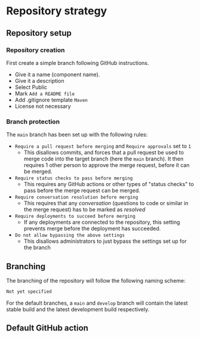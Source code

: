 # Repository strategy

## Repository setup

### Repository creation

First create a simple branch following GitHub instructions.

- Give it a name (component name).
- Give it a description
- Select Public
- Mark `Add a README file`
- Add .gitignore template `Maven`
- License not necessary

### Branch protection

The `main` branch has been set up with the following rules:

- `Require a pull request before merging` and `Require approvals` set to `1`
  - This disallows commits, and forces that a pull request be used to merge code into the target branch (here the `main` branch). It then requires 1 other person to approve the merge request, before it can be merged.
- `Require status checks to pass before merging`
  - This requires any GitHub actions or other types of "status checks" to pass before the merge request can be merged.
- `Require conversation resolution before merging`
  - This requires that any *conversation* (questions to code or similar in the merge request) has to be marked as *resolved*
- `Require deployments to succeed before merging`
  - If any deployments are connected to the repository, this setting prevents merge before the deployment has succeeded.
- `Do not allow bypassing the above settings`
  - This disallows administrators to just bypass the settings set up for the branch

## Branching

The branching of the repository will follow the following naming scheme:

```txt
Not yet specified
```

For the default branches, a `main` and `develop` branch will contain the latest stable build and the latest development build respectively.

## Default GitHub action
